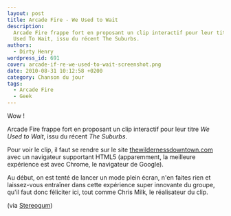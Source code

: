 ```yaml
---
layout: post
title: Arcade Fire - We Used to Wait
description:
  Arcade Fire frappe fort en proposant un clip interactif pour leur titre We
  Used To Wait, issu du récent The Suburbs.
authors:
  - Dirty Henry
wordpress_id: 691
cover: arcade-if-re-we-used-to-wait-screenshot.png
date: 2010-08-31 10:12:58 +0200
category: Chanson du jour
tags:
  - Arcade Fire
  - Geek
---
```


Wow !

Arcade Fire frappe fort en proposant un clip interactif pour leur titre _We Used
to Wait_, issu du récent _The Suburbs_.

Pour voir le clip, il faut se rendre sur le site [thewildernessdowntown.com][1]
avec un navigateur supportant HTML5 (apparemment, la meilleure expérience est
avec Chrome, le navigateur de Google).

Au début, on est tenté de lancer un mode plein écran, n'en faites rien et
laissez-vous entraîner dans cette expérience super innovante du groupe, qu'il
faut donc féliciter ici, tout comme Chris Milk, le réalisateur du clip.

(via [Stereogum][2])

[1]: http://www.thewildernessdowntown.com
[2]: https://www.stereogum.com/486932/arcade-fire-we-used-to-wait-video/news/
